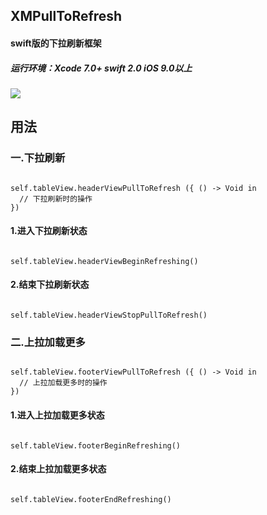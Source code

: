 ## XMPullToRefresh
#### swift版的下拉刷新框架
##### 运行环境：Xcode 7.0+  swift 2.0  iOS 9.0以上


![](https://github.com/lyimin/XMPullToRefresh/blob/master/XMPullToRefreshDemo/XMPullToRefresh.gif)

## 用法
### 一.下拉刷新
<pre><code>
self.tableView.headerViewPullToRefresh ({ () -> Void in
  // 下拉刷新时的操作
})
</code></pre>

#### 1.进入下拉刷新状态
<pre><code>
self.tableView.headerViewBeginRefreshing()
</code></pre>

#### 2.结束下拉刷新状态
<pre><code>
self.tableView.headerViewStopPullToRefresh()
</code></pre>

### 二.上拉加载更多
<pre><code>
self.tableView.footerViewPullToRefresh ({ () -> Void in
  // 上拉加载更多时的操作
})
</code></pre>

#### 1.进入上拉加载更多状态
<pre><code>
self.tableView.footerBeginRefreshing()
</code></pre>

#### 2.结束上拉加载更多状态
<pre><code>
self.tableView.footerEndRefreshing()
</code></pre>
